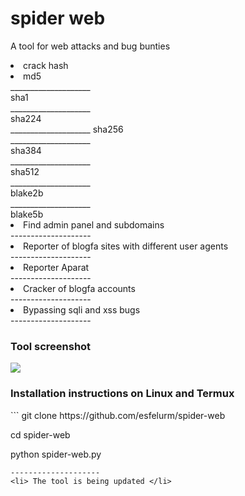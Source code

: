 # spider web

A tool for web attacks and bug bunties 

<li> crack hash <li>
md5<br/>
____________________<br/>
sha1<br/>
____________________<br/>
sha224<br/>
____________________<br\>
sha256<br/>
____________________<br/>
sha384<br/>
____________________<br/>
sha512<br/>
____________________<br/>
blake2b<br/>
____________________<br/>
blake5b<br/> 
<li> Find admin panel and subdomains </li>
--------------------
<li> Reporter of blogfa sites with different user agents </li>
--------------------
<li> Reporter Aparat </li>
--------------------
<li> Cracker of blogfa accounts </li>
--------------------
<li> Bypassing sqli and xss bugs </li>
--------------------
<h3> Tool screenshot </h3>
<a href="https://t.me/esfelurm" target="_blank"><img src="https://s2.uupload.ir/files/img_20230118_120030_648_sgys.jpg" border="0"/></a>
<h3>Installation instructions on Linux and Termux </h3>
``` 
git clone https://github.com/esfelurm/spider-web

cd spider-web

python spider-web.py
```
--------------------
<li> The tool is being updated </li>



